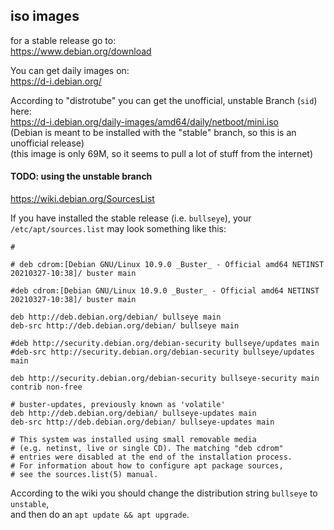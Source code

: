 ## iso images

for a stable release go to:\
https://www.debian.org/download

You can get daily images on:\
https://d-i.debian.org/

According to "distrotube" you can get the unofficial, unstable Branch (`sid`) here:\
https://d-i.debian.org/daily-images/amd64/daily/netboot/mini.iso \
(Debian is meant to be installed with the "stable" branch, so this is an unofficial release)\
(this image is only 69M, so it seems to pull a lot of stuff from the internet)


#### TODO: using the unstable branch

https://wiki.debian.org/SourcesList

If you have installed the stable release (i.e. `bullseye`), your `/etc/apt/sources.list` may look something like this:
```
# 

# deb cdrom:[Debian GNU/Linux 10.9.0 _Buster_ - Official amd64 NETINST 20210327-10:38]/ buster main

#deb cdrom:[Debian GNU/Linux 10.9.0 _Buster_ - Official amd64 NETINST 20210327-10:38]/ buster main

deb http://deb.debian.org/debian/ bullseye main
deb-src http://deb.debian.org/debian/ bullseye main

#deb http://security.debian.org/debian-security bullseye/updates main
#deb-src http://security.debian.org/debian-security bullseye/updates main

deb http://security.debian.org/debian-security bullseye-security main contrib non-free

# buster-updates, previously known as 'volatile'
deb http://deb.debian.org/debian/ bullseye-updates main
deb-src http://deb.debian.org/debian/ bullseye-updates main

# This system was installed using small removable media
# (e.g. netinst, live or single CD). The matching "deb cdrom"
# entries were disabled at the end of the installation process.
# For information about how to configure apt package sources,
# see the sources.list(5) manual.
```

According to the wiki you should change the distribution string `bullseye` to `unstable`,\
and then do an `apt update && apt upgrade`.

